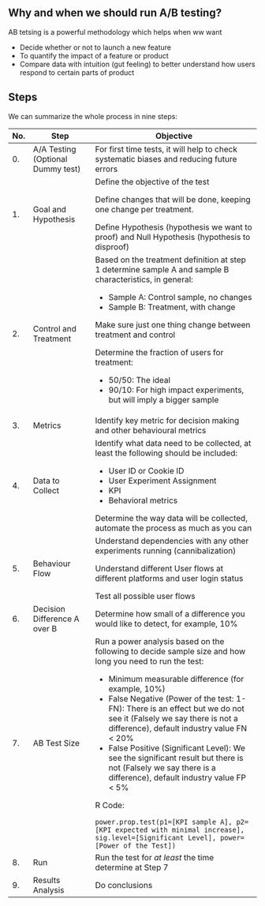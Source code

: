 ## Why and when we should run A/B testing?
AB tetsing is a powerful methodology which helps when ww want
- Decide whether or not to launch a new feature
- To quantify the impact of a feature or product
- Compare data with intuition (gut feeling) to better understand how users respond to certain parts of product

## Steps
We can summarize the whole process in nine steps:

|No.|Step|Objective|
|---|----|---------|
|0.|A/A Testing (Optional Dummy test)|For first time tests, it will help to check systematic biases and reducing future errors|
|1.|Goal and Hypothesis| Define the objective of the test <ul></ul> Define changes that will be done, keeping one change per treatment.<ul></ul> Define Hypothesis (hypothesis we want to proof) and Null Hypothesis (hypothesis to disproof)|
|2.|Control and Treatment|Based on the treatment definition at step 1 determine sample A and sample B characteristics, in general:<ul><li>Sample A: Control sample, no changes</li> <li>Sample B: Treatment, with change</li></ul> <ul></ul> Make sure just one thing change between treatment and control<ul></ul>Determine the fraction of users for treatment: <ul><li>50/50: The ideal</li> <li>90/10: For high impact experiments, but will imply a bigger sample</li>|
|3.|Metrics|Identify key metric for decision making and other behavioural metrics|
|4.|Data to Collect|Identify what data need to be collected, at least the following should be included: <ul><li>User ID or Cookie ID </li> <li>User Experiment Assignment </li> <li>KPI </li> <li>Behavioral metrics </li></ul> Determine the way data will be collected, automate the process as much as you can|
|5.|Behaviour Flow|Understand dependencies with any other experiments running (cannibalization) <ul></ul>Understand different User flows at different platforms and user login status <ul></ul>Test all possible user flows|
|6.|Decision Difference A over B|Determine how small of a difference you would like to detect, for example, 10%|
|7.|AB Test Size|Run a power analysis based on the following to decide sample size and how long you need to run the test: <ul><li>Minimum measurable difference (for example, 10%) </li> <li>False Negative (Power of the test: 1-FN): There is an effect but we do not see it (Falsely we say there is not a difference), default industry value FN < 20% </li> <li>False Positive (Significant Level): We see the significant result but there is not (Falsely we say there is a difference), default industry value FP < 5% </li></ul> R Code:<ul></ul> ```power.prop.test(p1=[KPI sample A], p2=[KPI expected with minimal increase], sig.level=[Significant Level], power=[Power of the Test]) ```|
|8.|Run|Run the test for *at least* the time determine at Step 7|
|9.|Results Analysis|Do conclusions |

